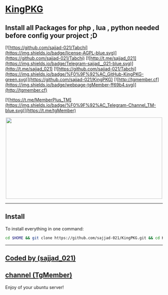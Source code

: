 # [KingPKG](https://t.me/tgMember)

## Install all Packages for php , lua , python needed before config your project ;D


[![https://github.com/sajjad-021/Tabchi](https://img.shields.io/badge/license-AGPL-blue.svg)](https://github.com/sajjad-021/Tabchi)
[![http://t.me/sajjad_021](https://img.shields.io/badge/Telegram-sajjad__021-blue.svg)](http://t.me/sajjad_021)
[![https://github.com/sajjad-021/Tabchi](https://img.shields.io/badge/%F0%9F%92%AC_GitHub-KingPKG-green.svg)](https://github.com/sajjad-021/KingPKG)
[![http://tgmember.cf](https://img.shields.io/badge/webpage-tgMember-ff69b4.svg)](http://tgmember.cf)

[![https://t.me/MemberPlus_TM](https://img.shields.io/badge/%F0%9F%92%AC_Telegram-Channel_TM-blue.svg)](https://t.me/tgMember)    
 
<p align="center"> <img class="td" style="vertical-align: middle;" src="https://memberplus.gq/tg2.png" alt="" width="500" height="260" /></p>

***

## Install
To install everything in one command:
```sh
cd $HOME && git clone https://github.com/sajjad-021/KingPKG.git && cd KingPKG && chmod 777 make && ./make conf
```

***

## [Coded by (sajjad_021)](https://t.me/sajjad_021)
## [channel (TgMember)](https://t.me/tgMember)

Enjoy of your ubuntu server!
